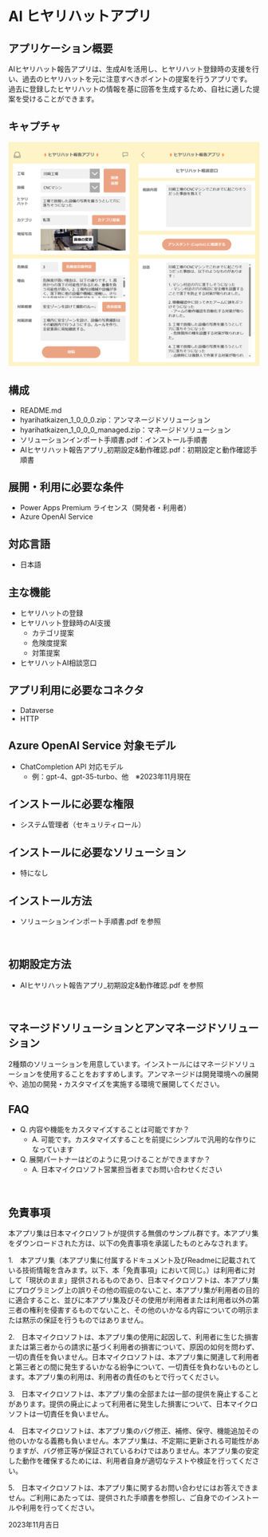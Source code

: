 # AI ヒヤリハットアプリ

## アプリケーション概要
AIヒヤリハット報告アプリは、生成AIを活用し、ヒヤリハット登録時の支援を行い、過去のヒヤリハットを元に注意すべきポイントの提案を行うアプリです。
過去に登録したヒヤリハットの情報を基に回答を生成するため、自社に適した提案を受けることができます。

## キャプチャ
![キャプチャ](https://github.com/microsoft/PowerApps-Sample-Apps-Japan/blob/main/docs/AIHiyarihatApp.png?raw=true "キャプチャ")

## 構成
- README.md
- hyarihatkaizen_1_0_0_0.zip：アンマネージドソリューション
- hyarihatkaizen_1_0_0_0_managed.zip：マネージドソリューション
- ソリューションインポート手順書.pdf：インストール手順書
- AIヒヤリハット報告アプリ_初期設定&動作確認.pdf：初期設定と動作確認手順書

## 展開・利用に必要な条件
- Power Apps Premium ライセンス（開発者・利用者）
- Azure OpenAI Service

## 対応言語
- 日本語

## 主な機能
- ヒヤリハットの登録
- ヒヤリハット登録時のAI支援
    - カテゴリ提案
    - 危険度提案
    - 対策提案
- ヒヤリハットAI相談窓口

## アプリ利用に必要なコネクタ
- Dataverse
- HTTP

## Azure OpenAI Service 対象モデル
- ChatCompletion API 対応モデル
    - 例：gpt-4、gpt-35-turbo、他　※2023年11月現在

## インストールに必要な権限
- システム管理者（セキュリティロール）

## インストールに必要なソリューション
- 特になし

## インストール方法
- ソリューションインポート手順書.pdf を参照
<br>

## 初期設定方法
- AIヒヤリハット報告アプリ_初期設定&動作確認.pdf を参照
<br>

## マネージドソリューションとアンマネージドソリューション
2種類のソリューションを用意しています。インストールにはマネージドソリューションを使用することをおすすめします。アンマネージドは開発環境への展開や、追加の開発・カスタマイズを実施する環境で展開してください。
<br>

## FAQ
* Q. 内容や機能をカスタマイズすることは可能ですか？
    * A. 可能です。カスタマイズすることを前提にシンプルで汎用的な作りになっています
* Q. 展開パートナーはどのように見つけることができますか？
    * A. 日本マイクロソフト営業担当者までお問い合わせください
<br>

## 免責事項
本アプリ集は日本マイクロソフトが提供する無償のサンプル群です。本アプリ集をダウンロードされた方は、以下の免責事項を承諾したものとみなされます。

1.　本アプリ集（本アプリ集に付属するドキュメント及びReadmeに記載されている技術情報を含みます。以下、本「免責事項」において同じ。）は利用者に対して「現状のまま」提供されるものであり、日本マイクロソフトは、本アプリ集にプログラミング上の誤りその他の瑕疵のないこと、本アプリ集が利用者の目的に適合すること、並びに本アプリ集及びその使用が利用者または利用者以外の第三者の権利を侵害するものでないこと、その他のいかなる内容についての明示または黙示の保証を行うものではありません。

2.　日本マイクロソフトは、本アプリ集の使用に起因して、利用者に生じた損害または第三者からの請求に基づく利用者の損害について、原因の如何を問わず、一切の責任を負いません。日本マイクロソフトは、本アプリ集に関連して利用者と第三者との間に発生するいかなる紛争について、一切責任を負わないものとします。本アプリ集の利用は、利用者の責任のもとで行ってください。

3.　日本マイクロソフトは、本アプリ集の全部または一部の提供を廃止することがあります。提供の廃止によって利用者に発生した損害について、日本マイクロソフトは一切責任を負いません。

4.　日本マイクロソフトは、本アプリ集のバグ修正、補修、保守、機能追加その他のいかなる義務も負いません。本アプリ集は、不定期に更新される可能性がありますが、バグ修正等が保証されているわけではありません。本アプリ集の安定した動作を確保するためには、利用者自身が適切なテストや検証を行ってください。

5.　日本マイクロソフトは、本アプリ集に関するお問い合わせにはお答えできません。ご利用にあたっては、提供された手順書を参照し、ご自身でのインストールや利用を行ってください。

2023年11月吉日
